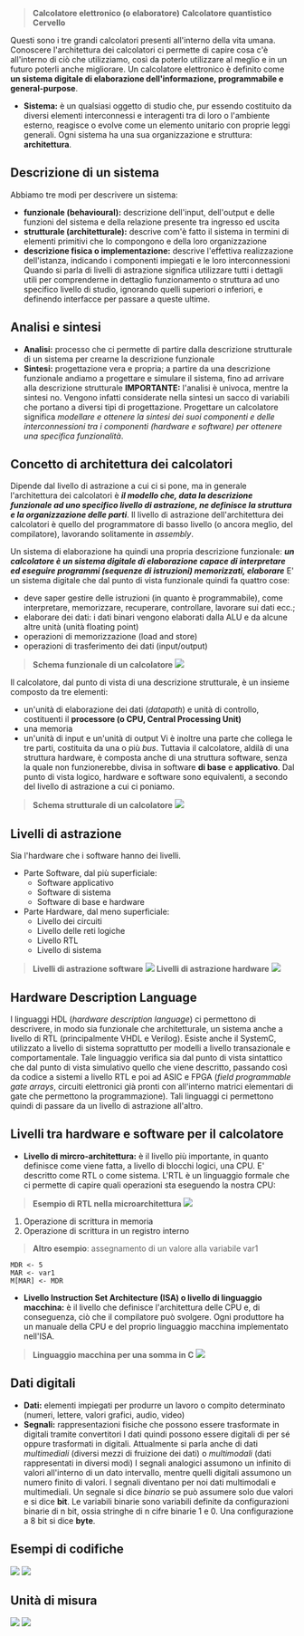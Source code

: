  > **Calcolatore elettronico (o elaboratore)**
 > **Calcolatore quantistico**
 > **Cervello**

Questi sono i tre grandi calcolatori presenti all'interno della vita umana. Conoscere l'architettura dei calcolatori ci permette di capire cosa c'è all'interno di ciò che utilizziamo, così da poterlo utilizzare al meglio e in un futuro poterli anche migliorare.
Un calcolatore elettronico è definito come **un sistema digitale di elaborazione dell'informazione, programmabile e general-purpose**. 
- **Sistema:** è un qualsiasi oggetto di studio che, pur essendo costituito da diversi elementi interconnessi e interagenti tra di loro o l'ambiente esterno, reagisce o evolve come un elemento unitario con proprie leggi generali. Ogni sistema ha una sua organizzazione e struttura: **architettura**.

## Descrizione di un sistema
Abbiamo tre modi per descrivere un sistema:
- **funzionale (behavioural):** descrizione dell'input, dell'output e delle funzioni del sistema e della relazione presente tra ingresso ed uscita
- **strutturale (architetturale):** descrive com'è fatto il sistema in termini di elementi primitivi che lo compongono e della loro organizzazione
- **descrizione fisica o implementazione:** descrive l'effettiva realizzazione dell'istanza, indicando i componenti impiegati e le loro interconnessioni
Quando si parla di livelli di astrazione significa utilizzare tutti i dettagli utili per comprenderne in dettaglio funzionamento o struttura ad uno specifico livello di studio, ignorando quelli superiori o inferiori, e definendo interfacce per passare a queste ultime.

## Analisi e sintesi
- **Analisi:** processo che ci permette di partire dalla descrizione strutturale di un sistema per crearne la descrizione funzionale
- **Sintesi:** progettazione vera e propria; a partire da una descrizione funzionale andiamo a progettare e simulare il sistema, fino ad arrivare alla descrizione strutturale
**IMPORTANTE:** l'analisi è univoca, mentre la sintesi no. Vengono infatti considerate nella sintesi un sacco di variabili che portano a diversi tipi di progettazione.
Progettare un calcolatore significa *modellare e ottenere la sintesi dei suoi componenti e delle interconnessioni tra i componenti (hardware e software) per ottenere una specifica funzionalità*.

## Concetto di architettura dei calcolatori
Dipende dal livello di astrazione a cui ci si pone, ma in generale l'architettura dei calcolatori è ***il modello che, data la descrizione funzionale ad uno specifico livello di astrazione, ne definisce la struttura e la organizzazione delle parti***. Il livello di astrazione dell'architettura dei calcolatori è quello del programmatore di basso livello (o ancora meglio, del compilatore), lavorando solitamente in _assembly_.

Un sistema di elaborazione ha quindi una propria descrizione funzionale: ***un calcolatore è un sistema digitale di elaborazione capace di interpretare ed eseguire programmi (sequenze di istruzioni) memorizzati, elaborare***
E' un sistema digitale che dal punto di vista funzionale quindi fa quattro cose:
- deve saper gestire delle istruzioni (in quanto è programmabile), come interpretare, memorizzare, recuperare, controllare, lavorare sui dati ecc.;
- elaborare dei dati: i dati binari vengono elaborati dalla ALU e da alcune altre unità (unità floating point) 
- operazioni di memorizzazione (load and store)
- operazioni di trasferimento dei dati (input/output)

 > **Schema funzionale di un calcolatore**
![](Images/{5E5CA980-1543-4B56-A709-CD24BD72357E}.png)

Il calcolatore, dal punto di vista di una descrizione strutturale, è un insieme composto da tre elementi:
- un'unità di elaborazione dei dati (_datapath_) e unità di controllo, costituenti il **processore (o CPU, Central Processing Unit)**
- una memoria
- un'unità di input e un'unità di output 
Vi è inoltre una parte che collega le tre parti, costituita da una o più _bus_.
Tuttavia il calcolatore, aldilà di una struttura hardware, è composta anche di una struttura software, senza la quale non funzionerebbe, divisa in software **di base** e **applicativo**. Dal punto di vista logico, hardware e software sono equivalenti, a secondo del livello di astrazione a cui ci poniamo.

> **Schema strutturale di un calcolatore**
![](Images/Pasted%20image%2020240916163543.png)
## Livelli di astrazione
Sia l'hardware che i software hanno dei livelli.
- Parte Software, dal più superficiale:
	- Software applicativo
	- Software di sistema
	- Software di base e hardware
- Parte Hardware, dal meno superficiale:
	- Livello dei circuiti
	- Livello delle reti logiche
	- Livello RTL 
	- Livello di sistema

 > **Livelli di astrazione software**
![](Images/{1476D674-257E-4318-A0FB-7A584E6FA04A}.png)
 > **Livelli di astrazione hardware**
![](Images/{3EA7BE11-662E-468D-BEC2-F37861718C65}.png)

## Hardware Description Language
I linguaggi HDL (_hardware description language_) ci permettono di descrivere, in modo sia funzionale che architetturale, un sistema anche a livello di RTL (principalmente VHDL e Verilog). Esiste anche il SystemC, utilizzato a livello di sistema soprattutto per modelli a livello transazionale e comportamentale. Tale linguaggio verifica sia dal punto di vista sintattico che dal punto di vista simulativo quello che viene descritto, passando così da codice a sistemi a livello RTL e poi ad ASIC e FPGA (_field programmable gate arrays_, circuiti elettronici già pronti con all'interno matrici elementari di gate che permettono la programmazione).
Tali linguaggi ci permettono quindi di passare da un livello di astrazione all'altro.

## Livelli tra hardware e software per il calcolatore
- **Livello di mircro-architettura:** è il livello più importante, in quanto definisce come viene fatta, a livello di blocchi logici, una CPU. E' descritto come RTL o come sistema.
L'RTL è un linguaggio formale che ci permette di capire quali operazioni sta eseguendo la nostra CPU:

 > **Esempio di RTL nella microarchitettura**
![](Images/{0A47B9F4-4FE5-4219-83AB-13E427E1D54B}.png)
1. Operazione di scrittura in memoria
2. Operazione di scrittura in un registro interno

 > **Altro esempio**: assegnamento di un valore alla variabile var1
```
MDR <- 5
MAR <- var1
M[MAR] <- MDR
```

- **Livello Instruction Set Architecture (ISA) o livello di linguaggio macchina:** è il livello che definisce l'architettura delle CPU e, di conseguenza, ciò che il compilatore può svolgere. Ogni produttore ha un manuale della CPU e del proprio linguaggio macchina implementato nell'ISA. 

 > **Linguaggio macchina per una somma in C**
![](Images/Pasted%20image%2020240916164117.png)
## Dati digitali
- **Dati:** elementi impiegati per produrre un lavoro o compito determinato (numeri, lettere, valori grafici, audio, video)
- **Segnali:** rappresentazioni fisiche che possono essere trasformate in digitali tramite convertitori
I dati quindi possono essere digitali di per sé oppure trasformati in digitali. Attualmente si parla anche di dati _multimediali_ (diversi mezzi di fruizione dei dati) o _multimodali_ (dati rappresentati in diversi modi)
I segnali analogici assumono un infinito di valori all'interno di un dato intervallo, mentre quelli digitali assumono un numero finito di valori. I segnali diventano per noi dati multimodali e multimediali. Un segnale si dice _binario_ se può assumere solo due valori e si dice **bit**. Le variabili binarie sono variabili definite da configurazioni binarie di n bit, ossia stringhe di n cifre binarie 1  e 0. Una configurazione a 8 bit si dice **byte**.

## Esempi di codifiche
![](Images/Pasted%20image%2020240916164400.png)
![](Images/{783A0CD4-A4BE-492F-AE61-E9FB33BB0372}.png)
## Unità di misura
![](Images/{30B593BF-8357-4A27-A2E3-EAD426B05C4B}.png)
![](Images/{BD8E29C0-9E45-4775-BE4C-35A0A0CE5FD2}.png)
